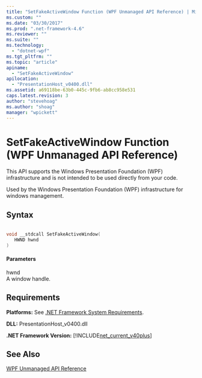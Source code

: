 ```yaml
---
title: "SetFakeActiveWindow Function (WPF Unmanaged API Reference) | Microsoft Docs"
ms.custom: ""
ms.date: "03/30/2017"
ms.prod: ".net-framework-4.6"
ms.reviewer: ""
ms.suite: ""
ms.technology: 
  - "dotnet-wpf"
ms.tgt_pltfrm: ""
ms.topic: "article"
apiname: 
  - "SetFakeActiveWindow"
apilocation: 
  - "PresentationHost_v0400.dll"
ms.assetid: a69118be-63b0-445c-9fb6-ab8cc958e531
caps.latest.revision: 3
author: "stevehoag"
ms.author: "shoag"
manager: "wpickett"
---
```

# SetFakeActiveWindow Function (WPF Unmanaged API Reference)
This API supports the Windows Presentation Foundation (WPF) infrastructure and is not intended to be used directly from your code.  
  
 Used by the Windows Presentation Foundation (WPF) infrastructure for windows management.  
  
## Syntax  
  
```cpp  
  
void __stdcall SetFakeActiveWindow(  
   HWND hwnd  
)  
```  
  
#### Parameters  
 hwnd  
 A window handle.  
  
## Requirements  
 **Platforms:** See [.NET Framework System Requirements](../../../../docs/framework/getting-started/system-requirements.md).  
  
 **DLL:** PresentationHost_v0400.dll  
  
 **.NET Framework Version:** [!INCLUDE[net_current_v40plus](../../../../includes/net-current-v40plus-md.md)]  
  
## See Also  
 [WPF Unmanaged API Reference](../../../../docs/framework/wpf/advanced/wpf-unmanaged-api-reference.md)